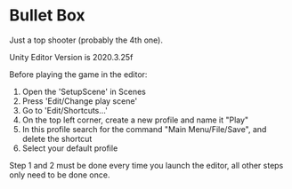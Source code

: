 # Bullet Box
Just a top shooter (probably the 4th one).

Unity Editor Version is 2020.3.25f

Before playing the game in the editor:
1. Open the 'SetupScene' in Scenes
2. Press 'Edit/Change play scene'
3. Go to 'Edit/Shortcuts...'
4. On the top left corner, create a new profile and name it "Play"
5. In this profile search for the command "Main Menu/File/Save", and delete the shortcut
6. Select your default profile

Step 1 and 2 must be done every time you launch the editor, all other steps only need to be done once.
